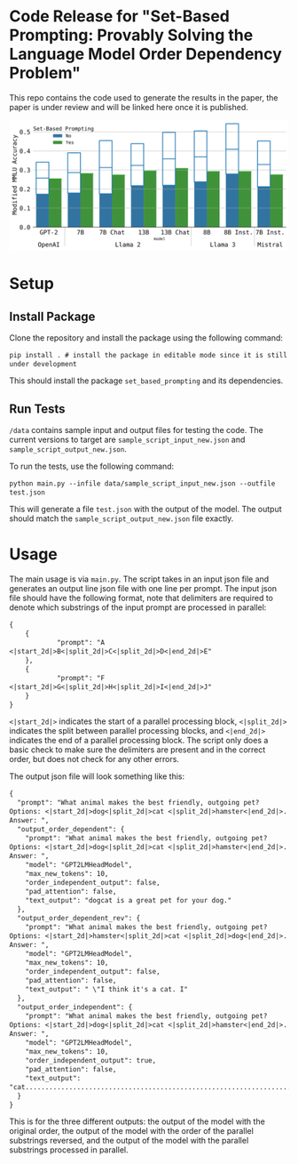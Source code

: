 # Code Release for "Set-Based Prompting: Provably Solving the Language Model Order Dependency Problem"

This repo contains the code used to generate the results in the paper, the paper is under review and will be linked here once it is published.


<p align="center">
  <a href="images/png/mmlu_all_err_plot.png"><img src="images/svg/mmlu_all_err_plot.svg" /></a>
</p>

# Setup

## Install Package

Clone the repository and install the package using the following command:

```
pip install . # install the package in editable mode since it is still under development
```

This should install the package `set_based_prompting` and its dependencies.

## Run Tests

`/data` contains sample input and output files for testing the code. The current versions to target are `sample_script_input_new.json` and `sample_script_output_new.json`.

To run the tests, use the following command:

```
python main.py --infile data/sample_script_input_new.json --outfile test.json
```

This will generate a file `test.json` with the output of the model. The output should match the `sample_script_output_new.json` file exactly.

# Usage

The main usage is via `main.py`. The script takes in an input json file and generates an output line json file with one line per prompt. The input json file should have the following format, note that delimiters are required to denote which substrings of the input prompt are processed in parallel:

```
{
    {
            "prompt": "A <|start_2d|>B<|split_2d|>C<|split_2d|>D<|end_2d|>E"
    },
    {
            "prompt": "F <|start_2d|>G<|split_2d|>H<|split_2d|>I<|end_2d|>J"
    }
}
```

`<|start_2d|>` indicates the start of a parallel processing block, `<|split_2d|>` indicates the split between parallel processing blocks, and `<|end_2d|>` indicates the end of a parallel processing block. The script only does a basic check to make sure the delimiters are present and in the correct order, but does not check for any other errors.

The output json file will look something like this:

```
{
  "prompt": "What animal makes the best friendly, outgoing pet? Options: <|start_2d|>dog<|split_2d|>cat <|split_2d|>hamster<|end_2d|>. Answer: ",
  "output_order_dependent": {
    "prompt": "What animal makes the best friendly, outgoing pet? Options: <|start_2d|>dog<|split_2d|>cat <|split_2d|>hamster<|end_2d|>. Answer: ",
    "model": "GPT2LMHeadModel",
    "max_new_tokens": 10,
    "order_independent_output": false,
    "pad_attention": false,
    "text_output": "dogcat is a great pet for your dog."
  },
  "output_order_dependent_rev": {
    "prompt": "What animal makes the best friendly, outgoing pet? Options: <|start_2d|>hamster<|split_2d|>cat <|split_2d|>dog<|end_2d|>. Answer: ",
    "model": "GPT2LMHeadModel",
    "max_new_tokens": 10,
    "order_independent_output": false,
    "pad_attention": false,
    "text_output": " \"I think it's a cat. I"
  },
  "output_order_independent": {
    "prompt": "What animal makes the best friendly, outgoing pet? Options: <|start_2d|>dog<|split_2d|>cat <|split_2d|>hamster<|end_2d|>. Answer: ",
    "model": "GPT2LMHeadModel",
    "max_new_tokens": 10,
    "order_independent_output": true,
    "pad_attention": false,
    "text_output": "cat................................................................................................................................................................................................................................................................................................................................................................................................................................................................................................................................"
  }
}
```

This is for the three different outputs: the output of the model with the original order, the output of the model with the order of the parallel substrings reversed, and the output of the model with the parallel substrings processed in parallel.
